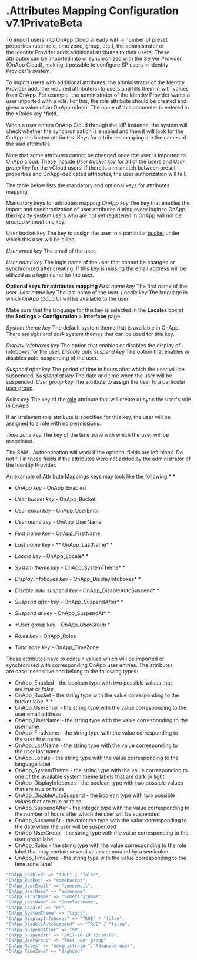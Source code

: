 # .Attributes Mapping Configuration v7.1PrivateBeta

To import users into OnApp Cloud already with a number of preset properties (user role, time zone, group, etc.), the administrator of the Identity Provider adds additional attributes to their users. These attributes can be imported into or synchronized with the Server Provider (OnApp Cloud), making it possible to configure SP users in Identity Provider's system.

To import users with additional attributes, the administrator of the Identity Provider adds the required attribute(s) to users and fills them in with values from OnApp. For example, the administrator of the Identity Provider wants a user imported with a role. For this, the role attribute should be created and given a value of an OnApp role(s). The name of this parameter is entered in the *Roles key *field. 

When a user enters OnApp Cloud through the IdP instance, the system will check whether the synchronization is enabled and then it will look for the OnApp-dedicated attributes. Keys for attributes mapping are the names of the said attributes. 

Note that some attributes cannot be changed once the user is imported to OnApp cloud. These include *User bucket key* for all of the users and *User group key* for the vCloud users. If there is a mismatch between preset properties and OnApp-dedicated attributes, the user authorization will fail.

The table below lists the mandatory and optional keys for attributes mapping.

Mandatory keys for attributes mapping
*OnApp key*
The key that enables the import and synchronization of user attributes during every login to OnApp; third-party system users who are not yet registered in OnApp will not be created without this key.

User bucket key
The key to assign the user to a particular [bucket](https://devopsdocs.onapp.com/display/TEST2/.Buckets+v6.5) under which this user will be billed.

*User email key*
The email of the user.

*User name key*
The login name of the user that cannot be changed or synchronized after creating. If this key is missing the email address will be utilized as a login name for the user.

**Optional keys for attributes mapping**
*First name key*
The first name of the user.
*Last name key*
The last name of the user.
*Locale key*
The language in which OnApp Cloud UI will be available to the user.

Make sure that the language for this key is selected in the **Locales** box at the **Settings** &gt; **Configuration** &gt; **Interface** page.

*System theme key*
The default system theme that is available in OnApp. There are *light* and *dark* system themes that can be used for this key.

*Display infoboxes key*
The option that enables or disables the display of infoboxes for the user.
*Disable auto suspend key*
The option that enables or disables auto-suspending of the user.

*Suspend after key*
The period of time in hours after which the user will be suspended.
*Suspend at key*
The date and time when the user will be suspended.
*User group key*
The attribute to assign the user to a particular [user group](.User_Groups_v7.1PrivateBeta).

*Roles key*
The key of the [role](https://devopsdocs.onapp.com/display/TEST2/.Roles+v6.6) attribute that will create or sync the user's role in OnApp

If an irrelevant role attribute is specified for this key, the user will be assigned to a role with no permissions.

*Time zone key*
The key of the time zone with which the user will be associated.

The SAML Authentication will work if the optional fields are left blank. Do not fill in these fields if the attributes were not added by the administrator of the Identity Provider.

An example of Attribute Mappings keys may look like the following:*
*

-   *OnApp key* - OnApp\_Enabled
-   *User bucket key* - OnApp\_Bucket

-   *User email key* - OnApp\_UserEmail
-   *User name key* - OnApp\_UserName
-   *First name key* - OnApp\_FirstName
-   *Last name key* - ** OnApp\_LastName*
    *
-   *Locale key* - OnApp\_Locale*
    *
-   *System theme key* - OnApp\_SystemTheme*
    *
-   *Display infoboxes key* - OnApp\_DisplayInfoboxes*
    *
-   *Disable auto suspend key* - OnApp\_DisableAutoSuspend*
    *
-   *Suspend after key* - OnApp\_SuspendAfter*
    *
-   *Suspend at key* - OnApp\_SuspendAt*
    *
-   *User group key - *OnApp\_UserGroup*
    *
-   *Roles key -* OnApp\_Roles
-   *Time zone key -* OnApp\_TimeZone

These attributes have to contain values which will be imported or synchronized with corresponding OnApp user entries. The attributes are case insensitive and belong to the following types: 

-   OnApp\_Enabled - the boolean type with two possible values that are *true* or *false*
-   OnApp\_Bucket - the string type with the value corresponding to the bucket label *
    *
-   OnApp\_UserEmail - the string type with the value corresponding to the user email address
-   OnApp\_UserName - the string type with the value corresponding to the username
-   OnApp\_FirstName - the string type with the value corresponding to the user first name
-   OnApp\_LastName - the string type with the value corresponding to the user last name
-   OnApp\_Locale - the string type with the value corresponding to the language label
-   OnApp\_SystemTheme - the string type with the value corresponding to one of the available system theme labels that are dark or light
-   OnApp\_DisplayInfoboxes - the boolean type with two possible values that are true or false
-   OnApp\_DisableAutoSuspend - the boolean type with two possible values that are true or false
-   OnApp\_SuspendAfter - the integer type with the value corresponding to the number of hours after which the user will be suspended
-   OnApp\_SuspendAt - the datetime type with the value corresponding to the date when the user will be suspended
-   OnApp\_UserGroup - the string type with the value corresponding to the user group label
-   OnApp\_Roles - the string type with the value corresponding to the role label that may contain several values separated by a semicolon
-   OnApp\_TimeZone - the string type with the value corresponding to the time zone label

``` java
"OnApp_Enabled" => "TRUE" / "false",
"OnApp_Bucket" => "somebucket",
"OnApp_UserEmail" => "someemail",
"OnApp_UserName" => "somename",
"OnApp_FirstName" => "Somefirstname",
"OnApp_LastName" => "Somelastname",
"OnApp_Locale" => "en",
"OnApp_SystemTheme" => "light",
"OnApp_DisplayInfoboxes" => "TRUE" / "false",
"OnApp_DisableAutoSuspend" => "TRUE" / "false",
"OnApp_SuspendAfter" => "90",
"OnApp_SuspendAt" => "2017-10-19 13:10:00",
"OnApp_UserGroup" => "Test user group"
"OnApp_Roles" => "Administrator";"Advanced user",
"OnApp_TimeZone" => "Baghdad"
```


